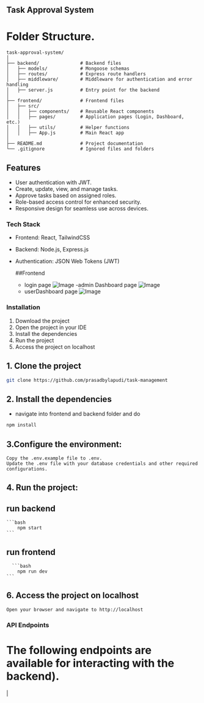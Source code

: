 ## Task Approval System

# Folder Structure.
```
task-approval-system/
│
├── backend/               # Backend files
│   ├── models/            # Mongoose schemas
│   ├── routes/            # Express route handlers
│   ├── middleware/        # Middleware for authentication and error handling
│   ├── server.js          # Entry point for the backend
│
├── frontend/              # Frontend files
│   ├── src/
│   │   ├── components/    # Reusable React components
│   │   ├── pages/         # Application pages (Login, Dashboard, etc.)
│   │   ├── utils/         # Helper functions
│   │   ├── App.js         # Main React app
│
├── README.md              # Project documentation
└── .gitignore             # Ignored files and folders

```
## Features

-   User authentication with JWT.
-  Create, update, view, and manage tasks.
-  Approve  tasks based on assigned roles.
  - Role-based access control for enhanced security.
- Responsive design for seamless use across devices.


### Tech Stack
- Frontend: React, TailwindCSS
- Backend: Node.js, Express.js
- Authentication: JSON Web Tokens (JWT)

  ##Frontend
  - login page
    ![Image](https://github.com/user-attachments/assets/3e6ef46b-206d-4e46-8328-6ee8ffa6b1aa)
  -admin Dashboard page
  ![Image](https://github.com/user-attachments/assets/c88ec821-ffe1-45f1-b4c4-7079bb76a2df)
  - userDashboard page
   ![Image](https://github.com/user-attachments/assets/ba4631fd-ed5b-4653-9a5d-485afa89ac99)

### Installation

1. Download the project
2. Open the project in your IDE
3. Install the dependencies
4. Run the project
5. Access the project on localhost

## 1. Clone the project

```bash
git clone https://github.com/prasadbylapudi/task-management
```

## 2. Install the dependencies

- navigate into frontend and backend folder and do 

```bash
npm install
```

## 3.Configure the environment:

    Copy the .env.example file to .env.
    Update the .env file with your database credentials and other required configurations.



## 4. Run the project:
## run backend


    ```bash
        npm start
    ```
    
## run frontend
      ```bash
        npm run dev
    ```

## 6. Access the project on localhost

    Open your browser and navigate to http://localhost

### API Endpoints

# The following endpoints are available for interacting with the backend).
|







